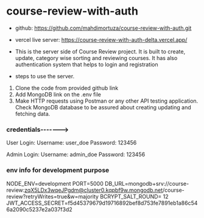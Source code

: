 # course-review-with-auth

- github: https://github.com/mahdimortuza/course-review-with-auth.git
- vercel live server: https://course-review-with-auth-delta.vercel.app/

- This is the server side of Course Review project. It is built to create, update, category wise sorting and reviewing courses. It has also authentication system that helps to login and registration

* steps to use the server.

1. Clone the code from provided github link
2. Add MongoDB link on the .env file
3. Make HTTP requests using Postman or any other API testing application. Check MongoDB database to be assured about creating updating and fetching data.

### credentials------->

User Login:
Username: user_doe
Password: 123456

Admin Login:
Username: admin_doe
Password: 123456

### env info for development purpose

NODE_ENV=development
PORT=5000
DB_URL=mongodb+srv://course-review:zqX5LDx3wqeJPgdm@cluster0.kqpbf9w.mongodb.net/course-review?retryWrites=true&w=majority
BCRYPT_SALT_ROUND= 12
JWT_ACCESS_SECRET=f5d45379679d19716892bef8d753fe7891eb1a86c546a2090c5237e2a037f3d2

